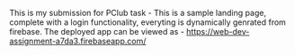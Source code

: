 This is my submission for PClub task - This is a sample landing page, complete with a login functionality, everyting is dynamically genrated from firebase. The deployed app can be viewed as - https://web-dev-assignment-a7da3.firebaseapp.com/
